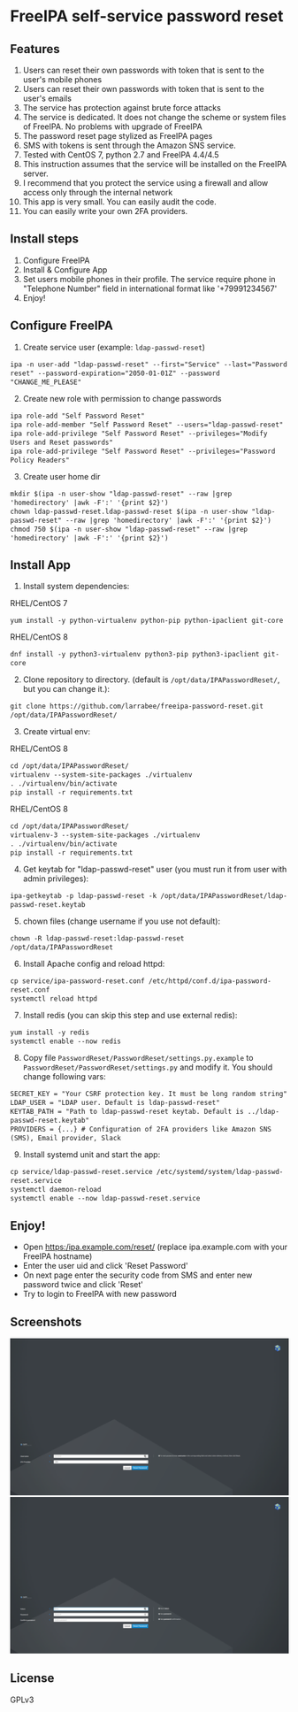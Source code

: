# FreeIPA self-service password reset

## Features
1. Users can reset their own passwords with token that is sent to the user's mobile phones
2. Users can reset their own passwords with token that is sent to the user's emails
3. The service has protection against brute force attacks
4. The service is dedicated. It does not change the scheme or system files of FreeIPA. No problems with upgrade of FreeIPA
5. The password reset page stylized as FreeIPA pages
6. SMS with tokens is sent through the Amazon SNS service.
7. Tested with CentOS 7, python 2.7 and FreeIPA 4.4/4.5
8. This instruction assumes that the service will be installed on the FreeIPA server.
9. I recommend that you protect the service using a firewall and allow access only through the internal network
10. This app is very small. You can easily audit the code.
11. You can easily write your own 2FA providers.


## Install steps

1. Configure FreeIPA
2. Install & Configure App
3. Set users mobile phones in their profile. The service require phone in "Telephone Number" field in international format like '+79991234567'
4. Enjoy!

## Configure FreeIPA
1. Create service user (example: `ldap-passwd-reset`)
```
ipa -n user-add "ldap-passwd-reset" --first="Service" --last="Password reset" --password-expiration="2050-01-01Z" --password "CHANGE_ME_PLEASE"
```
2. Create new role with permission to change passwords
```
ipa role-add "Self Password Reset"
ipa role-add-member "Self Password Reset" --users="ldap-passwd-reset"
ipa role-add-privilege "Self Password Reset" --privileges="Modify Users and Reset passwords"
ipa role-add-privilege "Self Password Reset" --privileges="Password Policy Readers"
```
3. Create user home dir
```
mkdir $(ipa -n user-show "ldap-passwd-reset" --raw |grep 'homedirectory' |awk -F':' '{print $2}')
chown ldap-passwd-reset.ldap-passwd-reset $(ipa -n user-show "ldap-passwd-reset" --raw |grep 'homedirectory' |awk -F':' '{print $2}')
chmod 750 $(ipa -n user-show "ldap-passwd-reset" --raw |grep 'homedirectory' |awk -F':' '{print $2}')
```


## Install App
1. Install system dependencies:

RHEL/CentOS 7
```
yum install -y python-virtualenv python-pip python-ipaclient git-core
```
RHEL/CentOS 8
```
dnf install -y python3-virtualenv python3-pip python3-ipaclient git-core
```
2. Clone repository to directory. (default is `/opt/data/IPAPasswordReset/`, but you can change it.):
```
git clone https://github.com/larrabee/freeipa-password-reset.git /opt/data/IPAPasswordReset/
```
3. Create virtual env:

RHEL/CentOS 8

```
cd /opt/data/IPAPasswordReset/
virtualenv --system-site-packages ./virtualenv
. ./virtualenv/bin/activate
pip install -r requirements.txt
```
RHEL/CentOS 8
```
cd /opt/data/IPAPasswordReset/
virtualenv-3 --system-site-packages ./virtualenv
. ./virtualenv/bin/activate
pip install -r requirements.txt
```
4. Get keytab for "ldap-passwd-reset" user (you must run it from user with admin privileges):
```
ipa-getkeytab -p ldap-passwd-reset -k /opt/data/IPAPasswordReset/ldap-passwd-reset.keytab
```
5. chown files (change username if you use not default):
```
chown -R ldap-passwd-reset:ldap-passwd-reset /opt/data/IPAPasswordReset
```
6. Install Apache config and reload httpd:
```
cp service/ipa-password-reset.conf /etc/httpd/conf.d/ipa-password-reset.conf
systemctl reload httpd
```
7. Install redis (you can skip this step and use external redis):
```
yum install -y redis
systemctl enable --now redis
```
8. Copy file `PasswordReset/PasswordReset/settings.py.example` to `PasswordReset/PasswordReset/settings.py` and modify it. You should change following vars:
```
SECRET_KEY = "Your CSRF protection key. It must be long random string"
LDAP_USER = "LDAP user. Default is ldap-passwd-reset"
KEYTAB_PATH = "Path to ldap-passwd-reset keytab. Default is ../ldap-passwd-reset.keytab"
PROVIDERS = {...} # Configuration of 2FA providers like Amazon SNS (SMS), Email provider, Slack

```
9. Install systemd unit and start the app:
```
cp service/ldap-passwd-reset.service /etc/systemd/system/ldap-passwd-reset.service
systemctl daemon-reload
systemctl enable --now ldap-passwd-reset.service
```

## Enjoy!
* Open [https:/ipa.example.com/reset/](https://ipa.example.com/reset/) (replace ipa.example.com with your FreeIPA hostname)
* Enter the user uid and click 'Reset Password'
* On next page enter the security code from SMS and enter new password twice and click 'Reset'
* Try to login to FreeIPA with new password

## Screenshots
![Main Page](/service/main.png?raw=true "Main Page")
![Confirmation Page](/service/reset.png?raw=true "Confirmation Page")

## License
GPLv3
